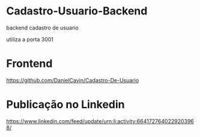 # Cadastro-Usuario-Backend
backend cadastro de usuario

utiliza a porta 3001
# Frontend <br>
https://github.com/DanielCavin/Cadastro-De-Usuario

# Publicação no Linkedin <br/>
https://www.linkedin.com/feed/update/urn:li:activity:6641727640229203968/
